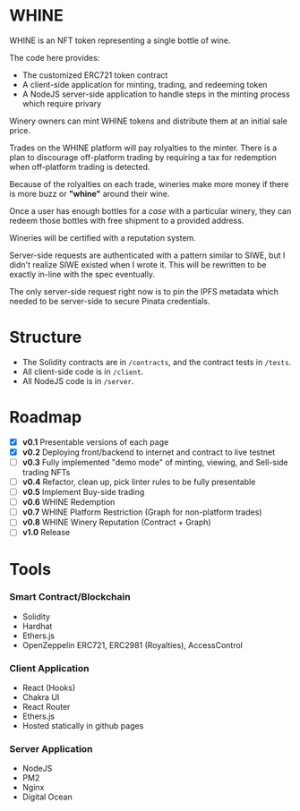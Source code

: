 # WHINE
WHINE is an NFT token representing a single bottle of wine.

The code here provides:
- The customized ERC721 token contract
- A client-side application for minting, trading, and redeeming
token
- A NodeJS server-side application to handle
steps in the minting process which require privary

Winery owners can mint WHINE tokens and distribute them at an
initial sale price.

Trades on the WHINE platform will pay rolyalties to the minter.
There is a plan to discourage off-platform trading by requiring a tax 
for redemption when off-platform trading is detected.

Because of the rolyalties on each trade, wineries make
more money if there is more buzz or **"whine"** around their wine.

Once a user has enough bottles for a *case* with a particular winery,
     they can redeem those bottles with free shipment to a provided address.

Wineries will be certified with a reputation system.

Server-side requests are authenticated with a pattern similar to
SIWE, but I didn't realize SIWE existed when I wrote it. This will 
be rewritten to be exactly in-line with the spec eventually.

The only server-side request right now is to pin the IPFS metadata
which needed to be server-side to secure Pinata credentials.

# Structure
- The Solidity contracts are in `/contracts`, and the contract tests in `/tests`.
- All client-side code is in `/client`.
- All NodeJS code is in `/server`.

# Roadmap
- [x] **v0.1** Presentable versions of each page
- [x] **v0.2** Deploying front/backend to internet and contract to live testnet
- [ ] **v0.3** Fully implemented "demo mode" of minting, viewing, and Sell-side trading NFTs
- [ ] **v0.4** Refactor, clean up, pick linter rules to be fully presentable
- [ ] **v0.5** Implement Buy-side trading
- [ ] **v0.6** WHINE Redemption
- [ ] **v0.7** WHINE Platform Restriction (Graph for non-platform trades)
- [ ] **v0.8** WHINE Winery Reputation (Contract + Graph)
- [ ] **v1.0** Release
# Tools
### Smart Contract/Blockchain
- Solidity
- Hardhat
- Ethers.js
- OpenZeppelin ERC721, ERC2981 (Royalties), AccessControl
### Client Application
- React (Hooks)
- Chakra UI
- React Router
- Ethers.js
- Hosted statically in github pages
### Server Application
- NodeJS
- PM2
- Nginx
- Digital Ocean
